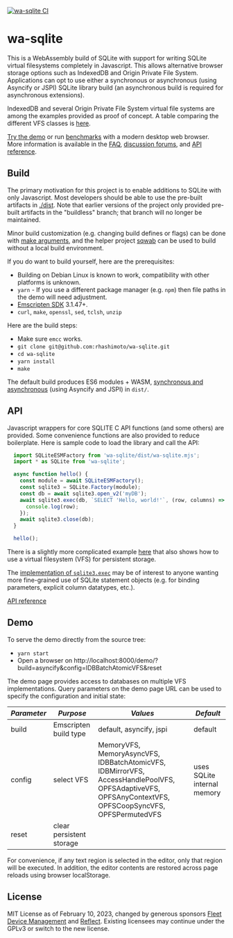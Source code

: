 [![wa-sqlite CI](https://github.com/rhashimoto/wa-sqlite/actions/workflows/ci.yml/badge.svg?branch=breaking-changes)](https://github.com/rhashimoto/wa-sqlite/actions/workflows/ci.yml?branch=breaking-changes)

# wa-sqlite
This is a WebAssembly build of SQLite with support for writing SQLite virtual filesystems completely in Javascript. This allows alternative browser storage options such as IndexedDB and Origin Private File System. Applications can opt to use either a synchronous or asynchronous (using Asyncify or JSPI) SQLite library build (an asynchronous build is required for asynchronous extensions).

IndexedDB and several Origin Private File System virtual file systems are among the examples provided as proof of concept. A table comparing the different VFS classes is [here](https://github.com/rhashimoto/wa-sqlite/tree/master/src/examples#vfs-comparison).

[Try the demo](https://rhashimoto.github.io/wa-sqlite/demo/?build=asyncify&config=IDBBatchAtomicVFS&reset) or run [benchmarks](https://rhashimoto.github.io/wa-sqlite/demo/benchmarks/?config=asyncify,IDBBatchAtomicVFS;asyncify,IDBMirrorVFS;default,AccessHandlePoolVFS;default,OPFSCoopSyncVFS;asyncify,OPFSAdaptiveVFS;asyncify,OPFSPermutedVFS) with a modern desktop web browser. More information is available in the [FAQ](https://github.com/rhashimoto/wa-sqlite/issues?q=is%3Aissue+label%3Afaq+), [discussion forums](https://github.com/rhashimoto/wa-sqlite/discussions), and [API reference](https://rhashimoto.github.io/wa-sqlite/docs/).

## Build
The primary motivation for this project is to enable additions to SQLite with only Javascript. Most developers should be able to use the pre-built artifacts in
[./dist](https://github.com/rhashimoto/wa-sqlite/tree/master/dist).
Note that earlier versions of the project only provided pre-built artifacts in the
"buildless" branch; that branch will no longer be maintained.

Minor build customization (e.g. changing build defines or flags) can be done with [make arguments](https://github.com/rhashimoto/wa-sqlite/discussions/128), and the helper project [sqwab](https://github.com/rhashimoto/sqwab) can be used to build without a local build environment.

If you do want to build yourself, here are the prerequisites:

* Building on Debian Linux is known to work, compatibility with other platforms is unknown.
* `yarn` - If you use a different package manager (e.g. `npm`) then file paths in the demo will need adjustment.
* [Emscripten SDK](https://emscripten.org/docs/getting_started/downloads.html) 3.1.47+.
* `curl`, `make`, `openssl`, `sed`, `tclsh`, `unzip`

Here are the build steps:
* Make sure `emcc` works.
* `git clone git@github.com:rhashimoto/wa-sqlite.git`
* `cd wa-sqlite`
* `yarn install`
* `make`

The default build produces ES6 modules + WASM, [synchronous and asynchronous](https://github.com/rhashimoto/wa-sqlite/issues/7) (using Asyncify and JSPI) in `dist/`.

## API
Javascript wrappers for core SQLITE C API functions (and some others) are provided. Some convenience functions are also provided to reduce boilerplate. Here is sample code to load the library and call the API:

```javascript
  import SQLiteESMFactory from 'wa-sqlite/dist/wa-sqlite.mjs';
  import * as SQLite from 'wa-sqlite';

  async function hello() {
    const module = await SQLiteESMFactory();
    const sqlite3 = SQLite.Factory(module);
    const db = await sqlite3.open_v2('myDB');
    await sqlite3.exec(db, `SELECT 'Hello, world!'`, (row, columns) => {
      console.log(row);
    });
    await sqlite3.close(db);
  }

  hello();
```

There is a slightly more complicated example [here](https://github.com/rhashimoto/wa-sqlite/tree/master/demo/hello) that also shows how to use a virtual filesystem (VFS) for persistent storage.

The [implementation of `sqlite3.exec`](https://github.com/rhashimoto/wa-sqlite/blob/eb6e62584b2864d5029f51c6afe155d71ba0caa8/src/sqlite-api.js#L409-L418) may be of interest to anyone wanting more fine-grained use of SQLite statement objects (e.g. for binding parameters, explicit column datatypes, etc.).

[API reference](https://rhashimoto.github.io/wa-sqlite/docs/)

## Demo
To serve the demo directly from the source tree:
* `yarn start`
* Open a browser on http://localhost:8000/demo/?build=asyncify&config=IDBBatchAtomicVFS&reset

The demo page provides access to databases on multiple VFS implementations. Query parameters on the demo page URL can be used to specify the configuration and initial state:

| *Parameter* | *Purpose* | *Values* | *Default* |
|----|----|----|----|
| build | Emscripten build type | default, asyncify, jspi | default |
| config | select VFS | MemoryVFS, MemoryAsyncVFS, IDBBatchAtomicVFS, IDBMirrorVFS, AccessHandlePoolVFS, OPFSAdaptiveVFS, OPFSAnyContextVFS, OPFSCoopSyncVFS, OPFSPermutedVFS | uses SQLite internal memory |
| reset | clear persistent storage | | |

For convenience, if any text region is selected in the editor, only that region will be executed. In addition, the editor contents are restored across page reloads using browser localStorage.

## License
MIT License as of February 10, 2023, changed by generous sponsors
[Fleet Device Management](https://fleetdm.com/) and [Reflect](https://reflect.app/).
Existing licensees may continue under the GPLv3 or switch to the new license.
